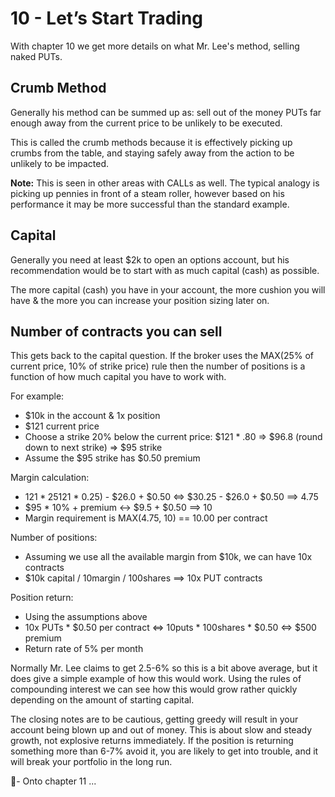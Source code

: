 # 10 - Let’s Start Trading

With chapter 10 we get more details on what Mr. Lee's method, selling naked PUTs.

## Crumb Method
Generally his method can be summed up as: sell out of the money PUTs far enough away from the current price to be unlikely to be executed.

This is called the crumb methods because it is effectively picking up crumbs from the table, and staying safely away from the action to be unlikely to be impacted.

**Note:** This is seen in other areas with CALLs as well. The typical analogy is picking up pennies in front of a steam roller, however based on his performance it may be more successful than the 
standard example.

## Capital
Generally you need at least $2k to open an options account, but his recommendation would be to start with as much capital (cash) as possible.

The more capital (cash) you have in your account, the more cushion you will have & the more you can increase your position sizing later on.

## Number of contracts you can sell
This gets back to the capital question.  If the broker uses the MAX(25% of current price, 10% of strike price) rule then the number of positions is a function of how much capital you have to work 
with.

For example:
- $10k in the account & 1x position
- $121 current price 
- Choose a strike 20% below the current price: $121 * .80 => $96.8 (round down to next strike) => $95 strike
- Assume the $95 strike has $0.50 premium

Margin calculation:
- $121 * 25% - out of the money + premium <=> ($121 * 0.25) - $26.0 + $0.50 <=> $30.25 - $26.0 + $0.50 ==> 4.75
- $95 * 10% + premium <-> $9.5 + $0.50 ==> 10
- Margin requirement is MAX(4.75, 10) == 10.00 per contract

Number of positions:
- Assuming we use all the available margin from $10k, we can have 10x contracts
- $10k capital / 10margin / 100shares ==> 10x PUT contracts

Position return:
- Using the assumptions above
- 10x PUTs * $0.50 per contract <=> 10puts * 100shares * $0.50 <=> $500 premium
- Return rate of 5% per month

Normally Mr. Lee claims to get 2.5-6% so this is a bit above average, but it does give a simple example of how this would work.
Using the rules of compounding interest we can see how this would grow rather quickly depending on the amount of starting capital.

The closing notes are to be cautious, getting greedy will result in your account being blown up and out of money.
This is about slow and steady growth, not explosive returns immediately.
If the position is returning something more than 6-7% avoid it, you are likely to get into trouble, and it will break your portfolio in the long run.

🤞- Onto chapter 11 ...
